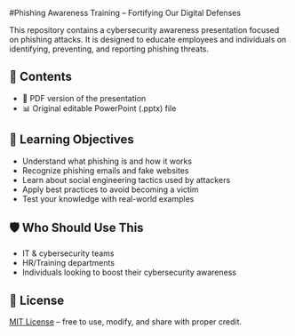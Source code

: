 #Phishing Awareness Training – Fortifying Our Digital Defenses

This repository contains a cybersecurity awareness presentation focused on phishing attacks. It is designed to educate employees and individuals on identifying, preventing, and reporting phishing threats.

## 📌 Contents
- 📄 PDF version of the presentation
- 📊 Original editable PowerPoint (.pptx) file

## 🎯 Learning Objectives
- Understand what phishing is and how it works
- Recognize phishing emails and fake websites
- Learn about social engineering tactics used by attackers
- Apply best practices to avoid becoming a victim
- Test your knowledge with real-world examples

## 🛡️ Who Should Use This
- IT & cybersecurity teams
- HR/Training departments
- Individuals looking to boost their cybersecurity awareness

## 🔄 License
[MIT License](LICENSE) – free to use, modify, and share with proper credit.
